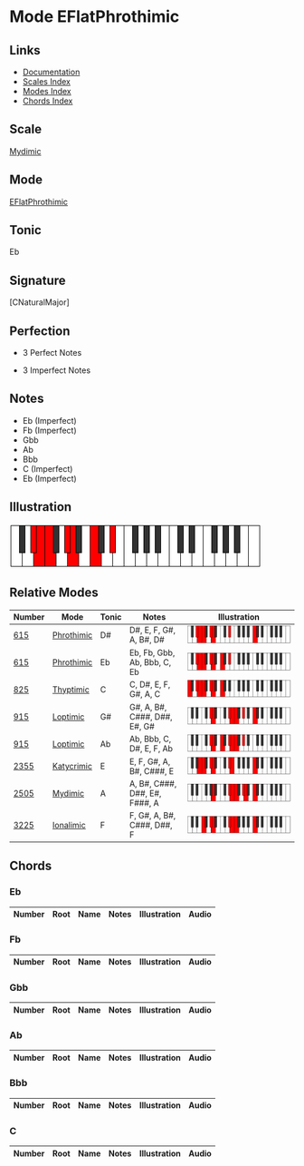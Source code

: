 # Mode EFlatPhrothimic

## Links

- [Documentation](index.md)
- [Scales Index](Scales.md)
- [Modes Index](Modes.md)
- [Chords Index](Chords.md)

## Scale

[Mydimic](ScaleMydimic.md)

## Mode

[EFlatPhrothimic](ModeEFlatPhrothimic.md)

## Tonic

Eb

## Signature

[CNaturalMajor]

## Perfection

 - 3 Perfect Notes

 - 3 Imperfect Notes

## Notes

- Eb (Imperfect)
- Fb (Imperfect)
- Gbb
- Ab
- Bbb
- C (Imperfect)
- Eb (Imperfect)

## Illustration

![EFlatPhrothimic](ModeEFlatPhrothimic.png)

## Relative Modes

| Number | Mode | Tonic | Notes | Illustration |
|--------|------|-------|-------|--------------|
| [615](https://ianring.com/musictheory/scales/615) | [Phrothimic](ModePhrothimic.md) | D# | D#, E, F, G#, A, B#, D# | ![DSharpPhrothimic](ModeDSharpPhrothimic.png) |
| [615](https://ianring.com/musictheory/scales/615) | [Phrothimic](ModePhrothimic.md) | Eb | Eb, Fb, Gbb, Ab, Bbb, C, Eb | ![EFlatPhrothimic](ModeEFlatPhrothimic.png) |
| [825](https://ianring.com/musictheory/scales/825) | [Thyptimic](ModeThyptimic.md) | C | C, D#, E, F, G#, A, C | ![CNaturalThyptimic](ModeCNaturalThyptimic.png) |
| [915](https://ianring.com/musictheory/scales/915) | [Loptimic](ModeLoptimic.md) | G# | G#, A, B#, C###, D##, E#, G# | ![GSharpLoptimic](ModeGSharpLoptimic.png) |
| [915](https://ianring.com/musictheory/scales/915) | [Loptimic](ModeLoptimic.md) | Ab | Ab, Bbb, C, D#, E, F, Ab | ![AFlatLoptimic](ModeAFlatLoptimic.png) |
| [2355](https://ianring.com/musictheory/scales/2355) | [Katycrimic](ModeKatycrimic.md) | E | E, F, G#, A, B#, C###, E | ![ENaturalKatycrimic](ModeENaturalKatycrimic.png) |
| [2505](https://ianring.com/musictheory/scales/2505) | [Mydimic](ModeMydimic.md) | A | A, B#, C###, D##, E#, F###, A | ![ANaturalMydimic](ModeANaturalMydimic.png) |
| [3225](https://ianring.com/musictheory/scales/3225) | [Ionalimic](ModeIonalimic.md) | F | F, G#, A, B#, C###, D##, F | ![FNaturalIonalimic](ModeFNaturalIonalimic.png) |

## Chords

### Eb

| Number | Root | Name | Notes | Illustration | Audio |
|--------|------|------|-------|--------------|-------|

### Fb

| Number | Root | Name | Notes | Illustration | Audio |
|--------|------|------|-------|--------------|-------|

### Gbb

| Number | Root | Name | Notes | Illustration | Audio |
|--------|------|------|-------|--------------|-------|

### Ab

| Number | Root | Name | Notes | Illustration | Audio |
|--------|------|------|-------|--------------|-------|

### Bbb

| Number | Root | Name | Notes | Illustration | Audio |
|--------|------|------|-------|--------------|-------|

### C

| Number | Root | Name | Notes | Illustration | Audio |
|--------|------|------|-------|--------------|-------|

